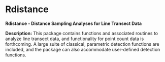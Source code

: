# Rdistance
**Rdistance - Distance Sampling Analyses for Line Transect Data**

**Description:**
This package contains functions and associated routines to analyze line transect data,
and functionality for point count data is forthcoming.  A large suite of classical, parametric
detection functions are included, and the package can also accommodate user-defined detection functions.

